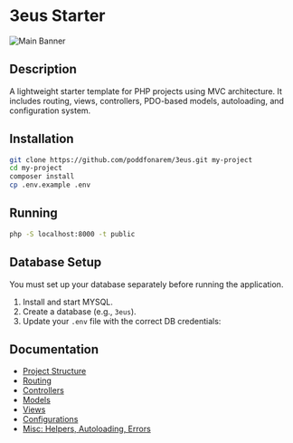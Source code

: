 # 3eus Starter
![Main Banner](docs/screenshoots/v2.1.jpg)

## Description

A lightweight starter template for PHP projects using MVC architecture. It includes routing, views, controllers, PDO-based models, autoloading, and configuration system.

## Installation

```bash
git clone https://github.com/poddfonarem/3eus.git my-project
cd my-project
composer install
cp .env.example .env
```

## Running

```bash
php -S localhost:8000 -t public
```

## Database Setup

You must set up your database separately before running the application.

1. Install and start MYSQL.
2. Create a database (e.g., `3eus`).
3. Update your `.env` file with the correct DB credentials:


## Documentation

- [Project Structure](docs/structure.md)
- [Routing](docs/routing.md)
- [Controllers](docs/controllers.md)
- [Models](docs/models.md)
- [Views](docs/views.md)
- [Configurations](docs/configs.md)
- [Misc: Helpers, Autoloading, Errors](docs/misc.md)
